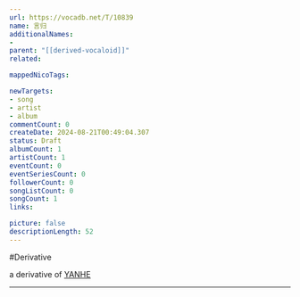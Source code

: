 ```yaml
---
url: https://vocadb.net/T/10839
name: 言归
additionalNames: 
- 
parent: "[[derived-vocaloid]]"
related:

mappedNicoTags:

newTargets:
- song
- artist
- album
commentCount: 0
createDate: 2024-08-21T00:49:04.307
status: Draft
albumCount: 1
artistCount: 1
eventCount: 0
eventSeriesCount: 0
followerCount: 0
songListCount: 0
songCount: 1
links: 

picture: false
descriptionLength: 52
---
```


#Derivative

a derivative of [YANHE](https://vocadb.net/Ar/10025)

---

